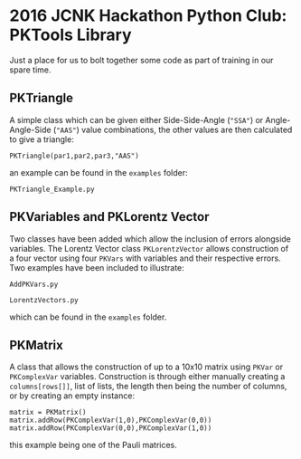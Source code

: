 # 2016 JCNK Hackathon Python Club: PKTools Library
Just a place for us to bolt together some code as part of training in our spare time.
## PKTriangle
A simple class which can be given either Side-Side-Angle (`"SSA"`) or Angle-Angle-Side (`"AAS"`) value combinations, the other values are then calculated to give a triangle:
```
PKTriangle(par1,par2,par3,"AAS")
```
an example can be found in the `examples` folder:
```
PKTriangle_Example.py
```

## PKVariables and PKLorentz Vector
Two classes have been added which allow the inclusion of errors alongside variables. The Lorentz Vector class `PKLorentzVector` allows construction of a four vector using four `PKVars` with variables and their respective errors. Two examples have been included to illustrate:
```
AddPKVars.py
```
```
LorentzVectors.py
```
which can be found in the `examples` folder.

## PKMatrix
A class that allows the construction of up to a 10x10 matrix using `PKVar` or `PKComplexVar` variables. Construction is through either manually creating a `columns[rows[]]`, list of lists, the length then being the number of columns, or by creating an empty instance:
```
matrix = PKMatrix()
matrix.addRow(PKComplexVar(1,0),PKComplexVar(0,0))
matrix.addRow(PKComplexVar(0,0),PKComplexVar(1,0))
```
this example being one of the Pauli matrices. 
